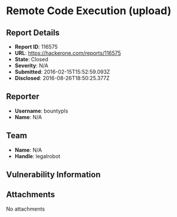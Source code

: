 # Remote Code Execution (upload)

## Report Details
- **Report ID**: 116575
- **URL**: https://hackerone.com/reports/116575
- **State**: Closed
- **Severity**: N/A
- **Submitted**: 2016-02-15T15:52:59.093Z
- **Disclosed**: 2016-08-26T18:50:25.377Z

## Reporter
- **Username**: bountypls
- **Name**: N/A

## Team
- **Name**: N/A
- **Handle**: legalrobot

## Vulnerability Information


## Attachments
No attachments
